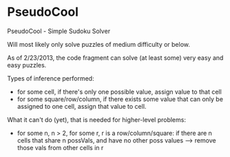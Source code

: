 PseudoCool
==========

PseudoCool - Simple Sudoku Solver

Will most likely only solve puzzles of medium difficulty or below.

As of 2/23/2013, the code fragment can solve (at least some) very easy and easy puzzles. 

Types of inference performed:
  - for some cell, if there's only one possible value, assign value to that cell
  - for some square/row/column, if there exists some value that can only be assigned to one cell, assign that value to cell.


What it can't do (yet), that is needed for higher-level problems:
  - for some n, n > 2, for some r, r is a row/column/square:
    if there are n cells that share n possVals, and have no other poss values --> remove those vals from other cells in r

